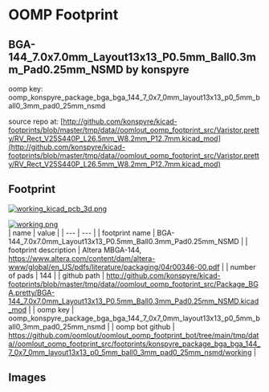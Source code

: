 # OOMP Footprint  
## BGA-144_7.0x7.0mm_Layout13x13_P0.5mm_Ball0.3mm_Pad0.25mm_NSMD  by konspyre  
  
oomp key: oomp_konspyre_package_bga_bga_144_7_0x7_0mm_layout13x13_p0_5mm_ball0_3mm_pad0_25mm_nsmd  
  
source repo at: [http://github.com/konspyre/kicad-footprints/blob/master/tmp/data//oomlout_oomp_footprint_src/Varistor.pretty/RV_Rect_V25S440P_L26.5mm_W8.2mm_P12.7mm.kicad_mod](http://github.com/konspyre/kicad-footprints/blob/master/tmp/data//oomlout_oomp_footprint_src/Varistor.pretty/RV_Rect_V25S440P_L26.5mm_W8.2mm_P12.7mm.kicad_mod)  
## Footprint  
  
[![working_kicad_pcb_3d.png](working_kicad_pcb_3d_600.png)](working_kicad_pcb_3d.png)  
  
[![working.png](working_600.png)](working.png)  
| name | value | 
| --- | --- | 
| footprint name | BGA-144_7.0x7.0mm_Layout13x13_P0.5mm_Ball0.3mm_Pad0.25mm_NSMD | 
| footprint description | Altera MBGA-144, https://www.altera.com/content/dam/altera-www/global/en_US/pdfs/literature/packaging/04r00346-00.pdf | 
| number of pads | 144 | 
| github path | http://github.com/konspyre/kicad-footprints/blob/master/tmp/data//oomlout_oomp_footprint_src/Package_BGA.pretty/BGA-144_7.0x7.0mm_Layout13x13_P0.5mm_Ball0.3mm_Pad0.25mm_NSMD.kicad_mod | 
| oomp key | oomp_konspyre_package_bga_bga_144_7_0x7_0mm_layout13x13_p0_5mm_ball0_3mm_pad0_25mm_nsmd | 
| oomp bot github | https://github.com/oomlout/oomlout_oomp_footprint_bot/tree/main/tmp/data//oomlout_oomp_footprint_src/footprints/konspyre_package_bga_bga_144_7_0x7_0mm_layout13x13_p0_5mm_ball0_3mm_pad0_25mm_nsmd/working | 
## Images  
